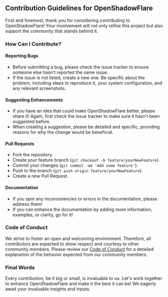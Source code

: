 ## Contribution Guidelines for OpenShadowFlare

First and foremost, thank you for considering contributing to OpenShadowFlare! Your involvement will not only refine this project but also support the community that stands behind it. 

### How Can I Contribute?

#### Reporting Bugs

- Before submitting a bug, please check the issue tracker to ensure someone else hasn't reported the same issue.
- If the issue is not listed, create a new one. Be specific about the problem, including steps to reproduce it, your system configuration, and any relevant screenshots.

#### Suggesting Enhancements

- If you have an idea that could make OpenShadowFlare better, please share it! Again, first check the issue tracker to make sure it hasn't been suggested before.
- When creating a suggestion, please be detailed and specific, providing reasons for why the change would be beneficial.

#### Pull Requests

- Fork the repository.
- Create your feature branch (`git checkout -b feature/yourNewFeature`).
- Commit your changes (`git commit -am 'Add some feature'`).
- Push to the branch (`git push origin feature/yourNewFeature`).
- Create a new Pull Request.

#### Documentation

- If you spot any inconsistencies or errors in the documentation, please address them!
- If you can enhance the documentation by adding more information, examples, or clarity, go for it!

### Code of Conduct

We strive to foster an open and welcoming environment. Therefore, all contributors are expected to show respect and courtesy to other community members. Please review our [Code of Conduct](CODE_OF_CONDUCT.md) for a detailed explanation of the behavior expected from our community members.

### Final Words

Every contribution, be it big or small, is invaluable to us. Let's work together to enhance OpenShadowFlare and make it the best it can be! We eagerly await your invaluable insights and inputs.


